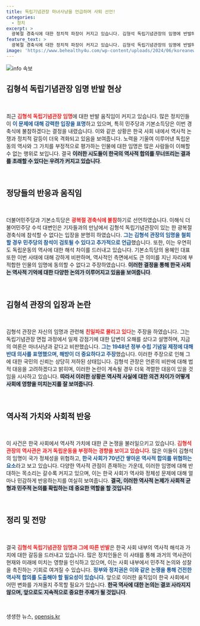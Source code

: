 ```yaml
---
title: 독립기념관장 마녀사냥을 언급하며 사퇴 선언!
categories:
  - 정치
excerpt: >
  광복절 경축식에 대한 정치적 파장이 커지고 있습니다. 김형석 독립기념관장의 임명에 반발하며 민주당과 기본소득당이 불참을 선언, 역사적 논란이 깊어지고 있는 가운데, 독립기념관장 본인은 강력히 반박하며 사퇴 의사가 없음을 전했습니다. 과연 정치적 갈등의 끝은 어디일까요?
feature_text: >
  광복절 경축식에 대한 정치적 파장이 커지고 있습니다. 김형석 독립기념관장의 임명에 반발하며 민주당과 기본소득당이 불참을 선언, 역사적 논란이 깊어지고 있는 가운데, 독립기념관장 본인은 강력히 반박하며 사퇴 의사가 없음을 전했습니다. 과연 정치적 갈등의 끝은 어디일까요?
image: 'https://www.behealthy4u.com/wp-content/uploads/2024/06/koreanews.jpg'
---
```


<p><img src="https://www.behealthy4u.com/wp-content/uploads/2024/06/koreanews.jpg" alt="info 속보" /></p>

<h2 data-ke-size="size26">김형석 독립기념관장 임명 반발 현상</h2>

<p data-ke-size="size16">&nbsp;</p>

<p>최근 <b><span style="color: #ee2323;">김형석 독립기념관장 임명</span></b>에 대한 반발 움직임이 커지고 있습니다. 많은 정치인들이 <b><span style="color: #1a5490;">이 문제에 대해 강력한 입장을 표명</span></b>하고 있으며, 특히 민주당과 기본소득당은 이번 경축식에 불참하겠다는 결정을 내렸습니다. 이와 같은 상황은 한국 사회 내에서 역사적 논쟁과 정치적 갈등이 더욱 격화되고 있음을 보여줍니다. 노력을 기울여 이루어낸 독립운동의 역사와 그 가치를 부정적으로 평가하는 인물에 대한 임명은 많은 사람들이 이해할 수 없는 행위로 보입니다. 결국 <b><span style="background-color: #21538527;">이러한 시도들이 한국의 역사적 합의를 무너뜨리는 결과를 초래할 수 있다는 우려가 커지고 있습니다</span></b>.</p>

<p data-ke-size="size16">&nbsp;</p>

<h2 data-ke-size="size26">정당들의 반응과 움직임</h2>

<p data-ke-size="size16">&nbsp;</p>

<p>더불어민주당과 기본소득당은 <b><span style="color: #ee2323;">광복절 경축식에 불참</span></b>하기로 선언하였습니다. 이해식 더불어민주당 수석 대변인은 기자들과의 만남에서 김형석 독립기념관장이 있는 한 광복절 경축식에 참석할 수 없다는 입장을 분명히 하였습니다. <b><span style="color: #1a5490;">그는 김형석 관장의 임명을 철회할 경우 민주당의 참석이 검토될 수 있다고 추가적으로 언급</span></b>했습니다. 또한, 이는 우연히도 독립운동의 역사에 대한 해석 차이를 드러내고 있습니다. 기본소득당의 용혜인 대표 또한 이번 사태에 대해 강하게 비판하며, 역사적인 측면에서도 큰 의미를 지닌 자리에 부적합한 인물의 임명에 동의할 수 없다고 주장하였습니다. <b><span style="background-color: #21538527;">이러한 결정을 통해 한국 사회는 역사적 기억에 대한 다양한 논의가 이루어지고 있음을 보여줍니다</span></b>.</p>

<p data-ke-size="size16">&nbsp;</p>

<h2 data-ke-size="size26">김형석 관장의 입장과 논란</h2>

<p data-ke-size="size16">&nbsp;</p>

<p>김형석 관장은 자신의 임명과 관련해 <b><span style="color: #ee2323;">친일파로 몰리고 있다</span></b>는 주장을 하였습니다. 그는 독립기념관장 면접 과정에서 일제 강점기에 대한 답변이 오해를 샀다고 설명하며, 지금의 여론은 마녀사냥과 같다고 비판했습니다. <b><span style="color: #1a5490;">그는 1948년 정부 수립 기념일 제정에 대해 반대 의사를 표명했으며, 해방이 더 중요하다고 주장</span></b>했습니다. 이러한 주장으로 인해 그에 대한 국민의 신뢰는 상당히 저하된 상태입니다. 김형석 관장은 언론의 비판에 대해 법적 대응을 고려하겠다고 밝히며, 이러한 논란이 계속될 경우 더욱 격렬한 대응이 있을 것임을 시사하고 있습니다. <b><span style="background-color: #21538527;">따라서 이러한 상황은 역사적 사실에 대한 의견 차이가 어떻게 사회에 영향을 미치는지를 잘 보여줍니다</span></b>.</p>

<p data-ke-size="size16">&nbsp;</p>

<h2 data-ke-size="size26">역사적 가치와 사회적 반응</h2>

<p data-ke-size="size16">&nbsp;</p>

<p>이 사건은 한국 사회에서 역사적 가치에 대한 큰 논쟁을 불러일으키고 있습니다. <b><span style="color: #ee2323;">김형석 관장의 역사관은 과거 독립운동을 부정하는 경향을 보이고 있습니다</span></b>. 많은 이들이 김형석의 임명이 국가 정체성을 위협하고, <b><span style="color: #1a5490;">한국 사회가 70년간 쌓아온 역사적 합의를 위협하는 요소</span></b>라고 보고 있습니다. 다양한 역사적 관점이 존재하는 가운데, 이러한 임명에 대해 반대하는 목소리는 갈수록 커지고 있으며, 이는 한국 사회가 역사와 정체성 문제에 대해 얼마나 민감하게 반응하는지를 여실히 보여줍니다. <b><span style="background-color: #21538527;">결국, 이러한 역사적 논제가 사회적 균형과 민주적 논의를 확립하는 데 중요한 역할을 할 것입니다</span></b>.</p>

<p data-ke-size="size16">&nbsp;</p>

<h2 data-ke-size="size26">정리 및 전망</h2>

<p data-ke-size="size16">&nbsp;</p>

<p>결국 <b><span style="color: #ee2323;">김형석 독립기념관장 임명과 그에 따른 반발</span></b>은 한국 사회 내부의 역사적 해석과 가치에 대한 갈등을 드러내고 있습니다. 많은 정치인들은 이 사태를 통해 과거의 역사관이 현재와 미래에 미치는 영향을 인식하고 있으며, 이는 사회 내부에서 민주적 논의와 성찰을 촉진하는 기회로 여겨질 수 있습니다. <b><span style="color: #1a5490;">정부와 정치권은 이와 같은 논쟁을 통해 건전한 역사적 합의를 도출해야 할 필요성이 있습니다</span></b>. 앞으로 이러한 움직임이 한국 사회에서 어떤 변화를 가져올지 주목할 필요가 있습니다. <b><span style="background-color: #21538527;">한국 역사에 대한 논의는 결코 사라지지 않으며, 앞으로도 지속적으로 중요한 주제가 될 것입니다</span></b>.</p>

<p data-ke-size="size16">&nbsp;</p>
생생한 뉴스, <a href="https://opensis.kr" rel="dofollow">opensis.kr</a>


